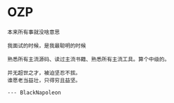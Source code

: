 # OZP

```
本来所有事就没啥意思
```

```
我面试的时候，是我最聪明的时候
```

```
熟悉所有主流源码、读过主流书籍、熟悉所有主流工具。算个中级的。
```

```
并无超世之才，被迫坚忍不拔。
谁愿老当益壮，只得穷且益坚。

--- BlackNapoleon
```

